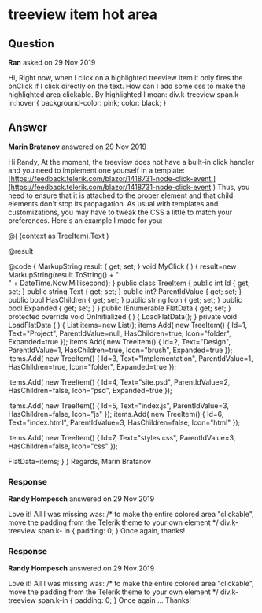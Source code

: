 # treeview item hot area

## Question

**Ran** asked on 29 Nov 2019

Hi, Right now, when I click on a highlighted treeview item it only fires the onClick if I click directly on the text. How can I add some css to make the highlighted area clickable. By highlighted I mean: div.k-treeview span.k-in:hover { background-color: pink; color: black; }

## Answer

**Marin Bratanov** answered on 29 Nov 2019

Hi Randy, At the moment, the treeview does not have a built-in click handler and you need to implement one yourself in a template: [https://feedback.telerik.com/blazor/1418731-node-click-event.](https://feedback.telerik.com/blazor/1418731-node-click-event.) Thus, you need to ensure that it is attached to the proper element and that child elements don't stop its propagation. As usual with templates and customizations, you may have to tweak the CSS a little to match your preferences. Here's an example I made for you: <style>
div.k-treeview span.k- in:hover {
background-color: pink;
color: black;
} /* to make the entire colored area "clickable", move the padding from the Telerik theme to your own element */ div.k-treeview span.k- in {
padding: 0;
}

.MyNode {
padding: 6 px 8 px;
}

</style>

<TelerikTreeView Data="@FlatData">
<TreeViewBindings>
<TreeViewBinding ParentIdField="ParentIdValue">
<ItemTemplate>
<div class="MyNode" @onclick="@MyClick">@( (context as TreeItem).Text )</div>
</ItemTemplate>
</TreeViewBinding>
</TreeViewBindings>
</TelerikTreeView>

@result

@code {
MarkupString result { get; set; } void MyClick ( ) {
result=new MarkupString(result.ToString() + "<br />" + DateTime.Now.Millisecond);
} public class TreeItem { public int Id { get; set; } public string Text { get; set; } public int? ParentIdValue { get; set; } public bool HasChildren { get; set; } public string Icon { get; set; } public bool Expanded { get; set; }
} public IEnumerable<TreeItem> FlatData { get; set; } protected override void OnInitialized ( ) {
LoadFlatData();
} private void LoadFlatData ( ) {
List<TreeItem> items=new List<TreeItem>();
items.Add( new TreeItem()
{
Id=1,
Text="Project",
ParentIdValue=null,
HasChildren=true,
Icon="folder",
Expanded=true });
items.Add( new TreeItem()
{
Id=2,
Text="Design",
ParentIdValue=1,
HasChildren=true,
Icon="brush",
Expanded=true });
items.Add( new TreeItem()
{
Id=3,
Text="Implementation",
ParentIdValue=1,
HasChildren=true,
Icon="folder",
Expanded=true });

items.Add( new TreeItem()
{
Id=4,
Text="site.psd",
ParentIdValue=2,
HasChildren=false,
Icon="psd",
Expanded=true });

items.Add( new TreeItem()
{
Id=5,
Text="index.js",
ParentIdValue=3,
HasChildren=false,
Icon="js" });
items.Add( new TreeItem()
{
Id=6,
Text="index.html",
ParentIdValue=3,
HasChildren=false,
Icon="html" });

items.Add( new TreeItem()
{
Id=7,
Text="styles.css",
ParentIdValue=3,
HasChildren=false,
Icon="css" });

FlatData=items;
}
} Regards, Marin Bratanov

### Response

**Randy Hompesch** answered on 29 Nov 2019

Love it! All I was missing was: /* to make the entire colored area "clickable", move the padding from the Telerik theme to your own element */ div.k-treeview span.k- in { padding: 0; } Once again, thanks!

### Response

**Randy Hompesch** answered on 29 Nov 2019

Love it! All I was missing was: /* to make the entire colored area "clickable", move the padding from the Telerik theme to your own element */ div.k-treeview span.k-in { padding: 0; } Once again ... Thanks!
